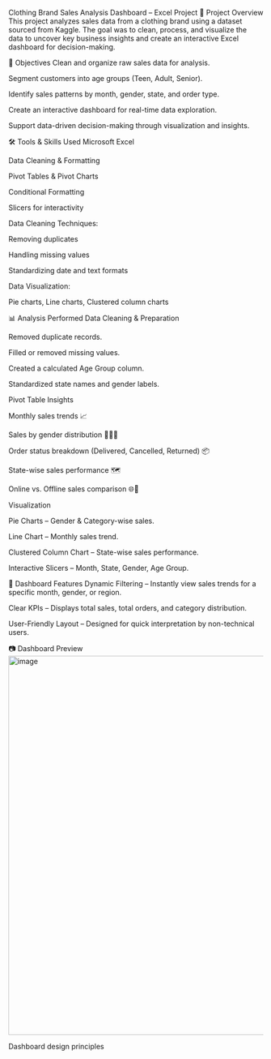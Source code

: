 Clothing Brand Sales Analysis Dashboard – Excel Project
📌 Project Overview
This project analyzes sales data from a clothing brand using a dataset sourced from Kaggle.
The goal was to clean, process, and visualize the data to uncover key business insights and create an interactive Excel dashboard for decision-making.

🎯 Objectives
Clean and organize raw sales data for analysis.

Segment customers into age groups (Teen, Adult, Senior).

Identify sales patterns by month, gender, state, and order type.

Create an interactive dashboard for real-time data exploration.

Support data-driven decision-making through visualization and insights.

🛠 Tools & Skills Used
Microsoft Excel

Data Cleaning & Formatting

Pivot Tables & Pivot Charts

Conditional Formatting

Slicers for interactivity

Data Cleaning Techniques:

Removing duplicates

Handling missing values

Standardizing date and text formats

Data Visualization:

Pie charts, Line charts, Clustered column charts

📊 Analysis Performed
Data Cleaning & Preparation

Removed duplicate records.

Filled or removed missing values.

Created a calculated Age Group column.

Standardized state names and gender labels.

Pivot Table Insights

Monthly sales trends 📈

Sales by gender distribution 👩‍🦰👨

Order status breakdown (Delivered, Cancelled, Returned) 📦

State-wise sales performance 🗺

Online vs. Offline sales comparison 🌐🏬

Visualization

Pie Charts – Gender & Category-wise sales.

Line Chart – Monthly sales trend.

Clustered Column Chart – State-wise sales performance.

Interactive Slicers – Month, State, Gender, Age Group.

📌 Dashboard Features
Dynamic Filtering – Instantly view sales trends for a specific month, gender, or region.

Clear KPIs – Displays total sales, total orders, and category distribution.

User-Friendly Layout – Designed for quick interpretation by non-technical users.

📷 Dashboard Preview
<img width="1902" height="748" alt="image" src="https://github.com/user-attachments/assets/8f843e76-1d79-4c7d-9f4e-0855c59d8948" />



Dashboard design principles


